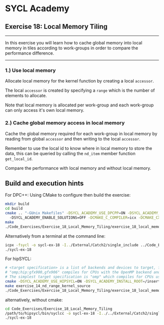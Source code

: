 # SYCL Academy

## Exercise 18: Local Memory Tiling
---

In this exercise you will learn how to cache global memory into local memory in
tiles according to work-groups in order to compare the performance difference. 

---

### 1.) Use local memory

Allocate local memory for the kernel function by creating a local `accessor`.

The local `accessor` is created by specifying a `range` which is the number of
elements to allocate.

Note that local memory is allocated per work-group and each work-group can only
access it's own local memory.

### 2.) Cache global memory access in local memory

Cache the global memory required for each work-group in local memory by reading
from global `accessor` and then writing to the local `accessor`.

Remember to use the local id to know where in local memory to store the data,
this can be queried by calling the `nd_item` member function `get_local_id`.

Compare the performance with local memory and without local memory.

## Build and execution hints

For DPC++:
Using CMake to configure then build the exercise:
```sh
mkdir build
cd build
cmake .. "-GUnix Makefiles" -DSYCL_ACADEMY_USE_DPCPP=ON -DSYCL_ACADEMY_BUILD_EXERCISES=18 
  -DSYCL_ACADEMY_ENABLE_SOLUTIONS=OFF -DCMAKE_C_COMPILER=icx -DCMAKE_CXX_COMPILER=icpx
make
./Code_Exercises/Exercise_18_Local_Memory_Tiling/exercise_18_local_memory_tiling_source
```
Alternatively from a terminal at the command line:
```sh
icpx -fsycl -o sycl-ex-18 -I../External/Catch2/single_include ../Code_Exercises/Exercise_18_Local_Memory_Tiling/source.cpp
./sycl-ex-18
```

For hipSYCL:
```sh
# <target specification> is a list of backends and devices to target, for example
# "omp;hip:gfx900,gfx906" compiles for CPUs with the OpenMP backend and for AMD Vega 10 (gfx900) and Vega 20 (gfx906) GPUs using the HIP backend.
# The simplest target specification is "omp" which compiles for CPUs using the OpenMP backend.
cmake -DSYCL_ACADEMY_USE_HIPSYCL=ON -DSYCL_ACADEMY_INSTALL_ROOT=/insert/path/to/hipsycl -DHIPSYCL_TARGETS="<target specification>" ..
make exercise_14_nd_range_kernel_source
./Code_Exercises/Exercise_18_Local_Memory_Tiling/exercise_18_local_memory_tiling_source
```
alternatively, without cmake:
```sh
cd Code_Exercises/Exercise_18_Local_Memory_Tiling
/path/to/hipsycl/bin/syclcc -o sycl-ex-18 -I../../External/Catch2/single_include --hipsycl-targets="<target specification>" source.cpp
./sycl-ex-18
```
